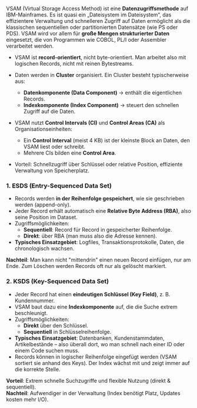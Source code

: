 VSAM (Virtual Storage Access Method) ist eine **Datenzugriffsmethode** auf IBM-Mainframes. Es ist quasi ein „Dateisystem im Dateisystem“, das effizientere Verwaltung und schnelleren Zugriff auf Daten ermöglicht als die klassischen sequentiellen oder partitionierten Datensätze (wie PS oder PDS). VSAM wird vor allem für **große Mengen strukturierter Daten** eingesetzt, die von Programmen wie COBOL, PL/I oder Assembler verarbeitet werden.

- VSAM ist **record-orientiert**, nicht byte-orientiert. Man arbeitet also mit logischen Records, nicht mit reinen Bytestreams.

- Daten werden in **Cluster** organisiert. Ein Cluster besteht typischerweise aus:
    - **Datenkomponente (Data Component)** → enthält die eigentlichen Records.
    - **Indexkomponente (Index Component)** → steuert den schnellen Zugriff auf die Daten.

- VSAM nutzt **Control Intervals (CI)** und **Control Areas (CA)** als Organisationseinheiten:
    - Ein **Control Interval** (meist 4 KB) ist der kleinste Block an Daten, den VSAM liest oder schreibt.
    - Mehrere CIs bilden eine **Control Area**.

- Vorteil: Schnellzugriff über Schlüssel oder relative Position, effiziente Verwaltung von Speicherplatz.

### 1. **ESDS (Entry-Sequenced Data Set)**

- Records werden **in der Reihenfolge gespeichert**, wie sie geschrieben werden (append-only).
- Jeder Record erhält automatisch eine **Relative Byte Address (RBA)**, also seine Position im Dataset.
- Zugriffsmöglichkeiten:
    - **Sequentiell**: Record für Record in gespeicherter Reihenfolge.
    - **Direkt**: über RBA (man muss also die Adresse kennen).
- **Typisches Einsatzgebiet**: Logfiles, Transaktionsprotokolle, Daten, die chronologisch wachsen.

**Nachteil**: Man kann nicht "mittendrin" einen neuen Record einfügen, nur am Ende. Zum Löschen werden Records oft nur als gelöscht markiert.

### 2. **KSDS (Key-Sequenced Data Set)**

- Jeder Record hat einen **eindeutigen Schlüssel (Key Field)**, z. B. Kundennummer.
- VSAM baut dazu eine **Indexkomponente** auf, die die Suche extrem beschleunigt.
- Zugriffsmöglichkeiten:
    - **Direkt** über den Schlüssel.
    - **Sequentiell** in Schlüsselreihenfolge.
- **Typisches Einsatzgebiet**: Datenbanken, Kundenstammdaten, Artikelbestände – also überall dort, wo man schnell nach einer ID oder einem Code suchen muss.
- Records können in logischer Reihenfolge eingefügt werden (VSAM sortiert sie anhand des Keys). Der Index wächst mit und zeigt immer auf die korrekte Stelle.

**Vorteil**: Extrem schnelle Suchzugriffe und flexible Nutzung (direkt & sequentiell).  
**Nachteil**: Aufwendiger in der Verwaltung (Index benötigt Platz, Updates kosten mehr I/O).